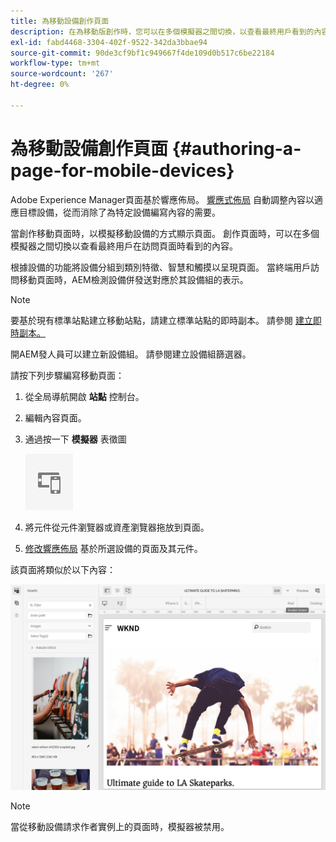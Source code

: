 ```yaml
---
title: 為移動設備創作頁面
description: 在為移動版創作時，您可以在多個模擬器之間切換，以查看最終用戶看到的內容
exl-id: fabd4468-3304-402f-9522-342da3bbae94
source-git-commit: 90de3cf9bf1c949667f4de109d0b517c6be22184
workflow-type: tm+mt
source-wordcount: '267'
ht-degree: 0%

---
```


# 為移動設備創作頁面 {#authoring-a-page-for-mobile-devices}

Adobe Experience Manager頁面基於響應佈局。 [響應式佈局](/help/sites-cloud/authoring/features/responsive-layout.md) 自動調整內容以適應目標設備，從而消除了為特定設備編寫內容的需要。

當創作移動頁面時，以模擬移動設備的方式顯示頁面。 創作頁面時，可以在多個模擬器之間切換以查看最終用戶在訪問頁面時看到的內容。

根據設備的功能將設備分組到類別特徵、智慧和觸摸以呈現頁面。 當終端用戶訪問移動頁面時，AEM檢測設備併發送對應於其設備組的表示。

>[!NOTE]
>
>要基於現有標準站點建立移動站點，請建立標準站點的即時副本。 請參閱 [建立即時副本。](/help/sites-cloud/administering/msm/creating-live-copies.md)
>
>開AEM發人員可以建立新設備組。 請參閱建立設備組篩選器。

<!--
>AEM developers can create new device groups. (See [Creating Device Group Filters](/help/sites-developing/groupfilters.md).)
-->

請按下列步驟編寫移動頁面：

1. 從全局導航開啟 **站點** 控制台。
1. 編輯內容頁面。
1. 通過按一下 **模擬器** 表徵圖

   ![模擬器表徵圖](/help/sites-cloud/authoring/assets/emulator.png)

1. 將元件從元件瀏覽器或資產瀏覽器拖放到頁面。
1. [修改響應佈局](/help/sites-cloud/authoring/features/responsive-layout.md) 基於所選設備的頁面及其元件。

該頁面將類似於以下內容：

![移動示例](/help/sites-cloud/authoring/assets/mobile.png)

>[!NOTE]
>
>當從移動設備請求作者實例上的頁面時，模擬器被禁用。
